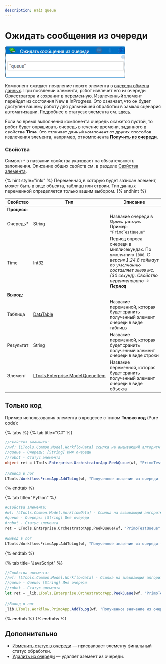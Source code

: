 ```yaml
---
description: Wait queue
---
```


# Ожидать сообщения из очереди

![](<../../../../.gitbook/assets/ожидать сообщения из очереди.png>)

Компонент ожидает появление нового элемента в [очереди обмена данных](https://docs.primo-rpa.ru/primo-rpa/orchestrator/basics/data-queues). При появлении элемента, робот извлечет его из очереди Оркестратора и сохранит в переменную. Извлеченный элемент перейдет из состояния New в InProgress. Это означает, что он будет доступен вашему роботу для дальнейшей обработки в рамках сценария автоматизации. Подробнее о статусах элемента см. [здесь](https://docs.primo-rpa.ru/primo-rpa/orchestrator/basics/data-queues/items#statusy-elementa).

Если во время выполнения компонента очередь окажется пустой, то робот будет опрашивать очередь в течение времени, заданного в свойстве **Time**. Это отличает данный компонент от других способов извлечения элемента, например, от компонента [**Получить из очереди**](https://docs.primo-rpa.ru/primo-rpa/g_elements/el_basic/els_orch/els_queues/readfromqueue).  


### Свойства
Символ `*` в названии свойства указывает на обязательность заполнения. Описание общих свойств см. в разделе [Свойства элемента](https://docs.primo-rpa.ru/primo-rpa/primo-studio/process/elements#svoistva-elementa).

{% hint style="info" %}
Переменная, в которую будет записан элемент, может быть в виде объекта, таблицы или строки. Тип данных переменной определяется только вашим выбором.
{% endhint %}


| Свойство      | Тип                                                                                                                                      | Описание                                                                         |
| ------------- | ---------------------------------------------------------------------------------------------------------------------------------------- | -------------------------------------------------------------------------------- |
| **Процесс:**  |                                                                                                                                          |                                                                                  |
| Очередь\*     | String                                                                                                                                   | Название очереди в Оркестраторе. Пример: `"PrimoTestQueue"`        
| Time          | Int32                                                                                                                                    | Период опроса очереди в миллисекундах. По умолчанию `1000`. *С версии 1.24.8 таймаут по умолчанию составляет `30000` мс.(30 секунд). Свойство переименовано → **Период***
                    |
| **Вывод:**    |                                                                                                                                          |                                                                                  |
| Таблица       | [DataTable](https://learn.microsoft.com/ru-ru/dotnet/api/system.data.datatable?view=net-8.0&viewFallbackFrom=net-4.6.1)                  | Название переменной, которая будет хранить полученный элемент очереди в виде таблицы |
| Результат     | String                                                                                                                                   | Название переменной, которая будет хранить полученный элемент очереди в виде строки  |
| Элемент       | [LTools.Enterprise.Model.QueueItem](https://docs.primo-rpa.ru/primo-rpa/g\_elements/osnovnye-elementy/orkestrator/els\_queues/datatypes) | Название переменной, которая будет хранить полученный элемент очереди в виде объекта |


## Только код

Пример использования элемента в процессе с типом **Только код** (Pure code):

{% tabs %}
{% tab title="C#" %}
```csharp
//Свойства элемента:
//wf: [LTools.Common.Model.WorkflowData] ссылка на вызывающий алгоритм
//queue - Очередь: [String] Имя очереди
//robot - Статус элемента
object ret = LTools.Enterprise.OrchestratorApp.PeekQueue(wf, "PrimoTestQueue", LTools.Enterprise.Model.QueueItemStates.Any);
		
//Вывод в лог
LTools.Workflow.PrimoApp.AddToLog(wf, "Полученное значение из очереди - " + ret.ToString(), LTools.Enums.LogMessageType.Info);
```
{% endtab %}

{% tab title="Python" %}
```python
#Свойства элемента:
#wf: [LTools.Common.Model.WorkflowData] - Ссылка на вызывающий алгоритм
#queue - Очередь: [String] Имя очереди
#robot - Статус элемента
ret = LTools.Enterprise.OrchestratorApp.PeekQueue(wf, "PrimoTestQueue", LTools.Enterprise.Model.QueueItemStates.Any)
		
#Вывод в лог
LTools.Workflow.PrimoApp.AddToLog(wf, "Полученное значение из очереди - " + str(ret), LTools.Enums.LogMessageType.Info)
```
{% endtab %}

{% tab title="JavaScript" %}
```javascript
//Свойства элемента:
//wf: [LTools.Common.Model.WorkflowData] - Ссылка на вызывающий алгоритм
//queue - Queue: [String] Имя очереди
//robot - Статус элемента
let ret = _lib.LTools.Enterprise.OrchestratorApp.PeekQueue(wf, "PrimoTestQueue", _lib.LTools.Enterprise.Model.QueueItemStates.Any);
		
//Вывод в лог	
_lib.LTools.Workflow.PrimoApp.AddToLog(wf, "Полученное значение из очереди - " + ret.toString(), _lib.LTools.Enums.LogMessageType.Info);
```
{% endtab %}
{% endtabs %}

## Дополнительно
* [Изменить статус в очереди](https://docs.primo-rpa.ru/primo-rpa/g_elements/el_basic/els_orch/els_queues/changequeueitemstate) — присваивает элементу финальный статус обработки. 
* [Удалить из очереди](https://docs.primo-rpa.ru/primo-rpa/g_elements/el_basic/els_orch/els_queues/deletefromqueue) — удаляет элемент из очереди.
